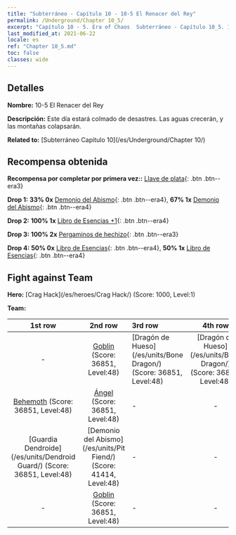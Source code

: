 ```yaml
---
title: "Subterráneo - Capítulo 10 - 10-5 El Renacer del Rey"
permalink: /Underground/Chapter 10_5/
excerpt: "Capítulo 10 - 5. Era of Chaos  Subterráneo - Capítulo 10_5. 10-5 El Renacer del Rey"
last_modified_at: 2021-06-22
locale: es
ref: "Chapter 10_5.md"
toc: false
classes: wide
---
```


## Detalles

 **Nombre:** 10-5 El Renacer del Rey

 **Descripción:** Este día estará colmado de desastres. Las aguas crecerán, y las montañas colapsarán.

 **Related to:** [Subterráneo Capítulo 10](/es/Underground/Chapter 10/)

## Recompensa obtenida

 **Recompensa por completar por primera vez::** [Llave de plata](/ItemsES/con_693/){: .btn .btn--era3}

 **Drop 1:** **33% 0x** [Demonio del Abismo](/ItemsES/unt_230/){: .btn .btn--era4}, **67% 1x** [Demonio del Abismo](/ItemsES/unt_230/){: .btn .btn--era4}

 **Drop 2:** **100% 1x** [Libro de Esencias +1](/ItemsES/mat_46/){: .btn .btn--era4}

 **Drop 3:** **100% 2x** [Pergaminos de hechizo](/ItemsES/con_694/){: .btn .btn--era3}

 **Drop 4:** **50% 0x** [Libro de Esencias](/ItemsES/mat_39/){: .btn .btn--era4}, **50% 1x** [Libro de Esencias](/ItemsES/mat_39/){: .btn .btn--era4}


## Fight against Team
 **Hero:** [Crag Hack](/es/heroes/Crag Hack/) (Score: 1000, Level:1)

 **Team:**


  | 1st row | 2nd row | 3rd row | 4th row |
  |:----:|:----:|:----|:----:|
  | - | [Goblin](/es/units/Goblin/) (Score: 36851, Level:48)  | [Dragón de Hueso](/es/units/Bone Dragon/) (Score: 36851, Level:48)  | [Dragón de Hueso](/es/units/Bone Dragon/) (Score: 36851, Level:48)  |
  | [Behemoth](/es/units/Behemoth/) (Score: 36851, Level:48)  | [Ángel](/es/units/Angel/) (Score: 36851, Level:48)  | - | - |
  | [Guardia Dendroide](/es/units/Dendroid Guard/) (Score: 36851, Level:48)  | [Demonio del Abismo](/es/units/Pit Fiend/) (Score: 41414, Level:48)  | - | - |
  | - | [Goblin](/es/units/Goblin/) (Score: 36851, Level:48)  | - | - |


